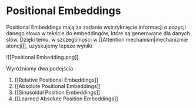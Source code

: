 # Positional Embeddings

Positional Embeddings mają za zadanie wstrzyknięcie informacji o pozycji danego słowa w tekście do embeddingów, które są generowane dla danych słów. Dzięki temu, w szczególności w [[Attention mechanism|mechanizmie atencji]], uzyskujemy lepsze wyniki

![[Positional Embedding.png]]

Wyróżniamy dwa podejścia

1. [[Relative Positional Embeddings]]
2. [[Absolute Positional Embeddings]]
3. [[Sinusoidal Position Embeddings]]
4. [[Learned Absolute Position Embeddings]]